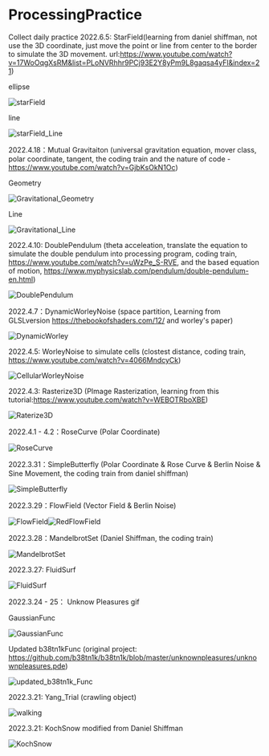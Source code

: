 # ProcessingPractice
Collect daily practice</n>
2022.6.5: StarField(learning from daniel shiffman, not use the 3D coordinate, just move the point or line from center to the border to simulate the 3D movement. url:https://www.youtube.com/watch?v=17WoOqgXsRM&list=PLoNVRhhr9PCj93E2Y8yPm9L8gaqsa4yFl&index=21)

ellipse

![starField](https://user-images.githubusercontent.com/59080745/172038545-234509a5-0805-408c-937f-7350214ac70e.gif)

line

![starField_Line](https://user-images.githubusercontent.com/59080745/172038553-d7557c7d-4d1e-4eeb-9b08-147ace42c7a3.gif)

2022.4.18：Mutual Gravitaiton (universal gravitation equation, mover class, polar coordinate, tangent, the coding train and the nature of code - https://www.youtube.com/watch?v=GjbKsOkN1Oc)

Geometry

![Gravitational_Geometry](https://user-images.githubusercontent.com/59080745/163810809-b508ee2a-bab4-4327-8b24-ad67f9f82f47.gif)

Line

![Gravitational_Line](https://user-images.githubusercontent.com/59080745/163802866-6e8b082d-2230-488f-9f54-190d37f4547d.gif)

2022.4.10: DoublePendulum  (theta acceleation, translate the equation to simulate the double pendulum into processing program, coding train, https://www.youtube.com/watch?v=uWzPe_S-RVE, and the based equation of motion, https://www.myphysicslab.com/pendulum/double-pendulum-en.html)

![DoublePendulum](https://user-images.githubusercontent.com/59080745/162608699-5270ecbb-bc35-4bf0-8964-ba671ce01243.gif)

2022.4.7：DynamicWorleyNoise  (space partition, Learning from GLSLversion https://thebookofshaders.com/12/ and worley's paper)

![DynamicWorley](https://user-images.githubusercontent.com/59080745/162165512-6d22a051-7a4e-4dde-9732-c6811ffab950.gif)

2022.4.5: WorleyNoise to simulate cells  (clostest distance, coding train, https://www.youtube.com/watch?v=4066MndcyCk)

![CellularWorleyNoise](https://user-images.githubusercontent.com/59080745/161792308-be462c0d-719a-45ce-9cf2-c8f59e1cd811.png)


2022.4.3: Rasterize3D  (PImage Rasterization, learning from this tutorial:https://www.youtube.com/watch?v=WEBOTRboXBE)

![Raterize3D](https://user-images.githubusercontent.com/59080745/161418765-4ad58b90-8e40-4236-bcdc-44275c70dff7.gif)


2022.4.1 - 4.2：RoseCurve  (Polar Coordinate)

![RoseCurve](https://user-images.githubusercontent.com/59080745/161370796-1bf2397e-00d0-4880-bac1-381dda38e65a.gif)


2022.3.31：SimpleButterfly  (Polar Coordinate & Rose Curve & Berlin Noise & Sine Movement, the coding train from daniel shiffman)

![SimpleButterfly](https://user-images.githubusercontent.com/59080745/161032583-af817677-73ce-40f2-8874-0362170e86db.gif)


2022.3.29：FlowField  (Vector Field & Berlin Noise)

![FlowField](https://user-images.githubusercontent.com/59080745/160614531-00f0c5e7-5a6f-4712-a843-3c5f21911ba9.gif)![RedFlowField](https://user-images.githubusercontent.com/59080745/160604174-1049fd16-3c19-4825-9ed2-4dc645e33c58.gif)


2022.3.28：MandelbrotSet (Daniel Shiffman, the coding train)

![MandelbrotSet](https://user-images.githubusercontent.com/59080745/160363482-0affd032-b473-44e7-85b6-f1a874565e10.gif)


2022.3.27: FluidSurf

![FluidSurf](https://user-images.githubusercontent.com/59080745/160264122-ef0a3d1c-3ff5-4c6c-a553-a6d9f12bd84b.gif)


2022.3.24 - 25： Unknow Pleasures gif

GaussianFunc

![GaussianFunc](https://user-images.githubusercontent.com/59080745/160080673-2480b8b5-67aa-4c28-a5f4-ded9a55e130f.gif)

Updated b38tn1kFunc  (original project: https://github.com/b38tn1k/b38tn1k/blob/master/unknownpleasures/unknownpleasures.pde)

![updated_b38tn1k_Func](https://user-images.githubusercontent.com/59080745/160080977-d50c0539-a219-4eb5-ba1a-b68e0c7c5c96.gif)


2022.3.21: Yang_Trial (crawling object)

![walking](https://user-images.githubusercontent.com/59080745/159198911-755df716-a9a5-4f97-83fb-0d47562d2a98.gif)


2022.3.21: KochSnow modified from Daniel Shiffman

![KochSnow](https://user-images.githubusercontent.com/59080745/159248469-ad7b22cc-acda-424b-8a52-d22c68f30042.png)








